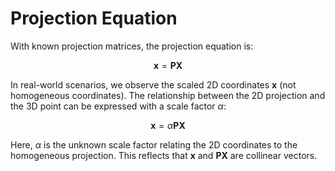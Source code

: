 # Projection Equation

With known projection matrices, the projection equation is:

$$
\mathbf{x} = \mathbf{P} \mathbf{X}
$$

In real-world scenarios, we observe the scaled 2D coordinates $\mathbf{x}$ (not homogeneous coordinates). The relationship between the 2D projection and the 3D point can be expressed with a scale factor $\alpha$:

$$
\mathbf{x} = \alpha \mathbf{P} \mathbf{X}
$$

Here, $\alpha$ is the unknown scale factor relating the 2D coordinates to the homogeneous projection. This reflects that $\mathbf{x}$ and $\mathbf{P} \mathbf{X}$ are collinear vectors.
